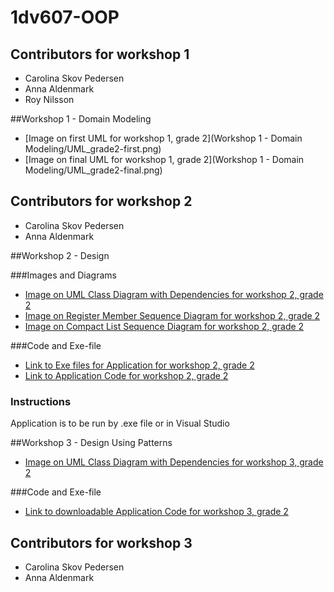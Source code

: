 # 1dv607-OOP


## Contributors for workshop 1
* Carolina Skov Pedersen
* Anna Aldenmark
* Roy Nilsson

##Workshop 1 - Domain Modeling
* [Image on first UML for workshop 1, grade 2](Workshop 1 - Domain Modeling/UML_grade2-first.png)
* [Image on final UML for workshop 1, grade 2](Workshop 1 - Domain Modeling/UML_grade2-final.png)

## Contributors for workshop 2
* Carolina Skov Pedersen
* Anna Aldenmark

##Workshop 2 - Design

###Images and Diagrams
* [Image on UML Class Diagram with Dependencies for workshop 2, grade 2](https://github.com/cs222wa/1DV607-Workshops/blob/master/Workshop%202%20-%20Design/Diagrams/ClassDiagram%20-%20final.pdf)
*  [Image on Register Member Sequence Diagram for workshop 2, grade 2](https://github.com/cs222wa/1DV607-Workshops/blob/master/Workshop%202%20-%20Design/Diagrams/Register%20Member%20Sequence.jpg)
* [Image on Compact List Sequence Diagram for workshop 2, grade 2](https://github.com/cs222wa/1DV607-Workshops/blob/master/Workshop%202%20-%20Design/Diagrams/Compact%20List%20Sequence.jpg)

###Code and Exe-file
* [Link to Exe files for Application for workshop 2, grade 2](https://github.com/cs222wa/1DV607-Workshops/blob/master/Workshop%202%20-%20Design/Workshop/bin/Debug/Workshop.exe)
* [Link to Application Code for workshop 2, grade 2](https://github.com/cs222wa/1DV607-Workshops/tree/master/Workshop%202%20-%20Design/Workshop)

### Instructions
Application is to be run by .exe file or in Visual Studio

##Workshop 3 - Design Using Patterns

* [Image on UML Class Diagram with Dependencies for workshop 3, grade 2](https://github.com/cs222wa/1DV607-Workshops/blob/master/Workshop%203%20-%20Design%20Using%20Patterns/Class%20diagram.png)

###Code and Exe-file
* [Link to downloadable Application Code for workshop 3, grade 2](https://github.com/cs222wa/1DV607-Workshops/archive/3.0.zip)

## Contributors for workshop 3
* Carolina Skov Pedersen
* Anna Aldenmark
